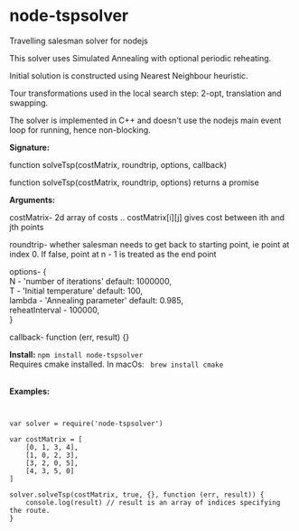 # node-tspsolver
Travelling salesman solver for nodejs

This solver uses Simulated Annealing with optional periodic reheating.

Initial solution is constructed using Nearest Neighbour heuristic.

Tour transformations used in the local search step: 2-opt, translation and swapping.

The solver is implemented in C++ and doesn't use the nodejs main event loop for running, hence non-blocking.

<strong>Signature:</strong>

function solveTsp(costMatrix, roundtrip, options, callback)

function solveTsp(costMatrix, roundtrip, options) returns a promise

<strong>Arguments:</strong>

costMatrix- 2d array of costs .. costMatrix[i][j] gives cost between ith and jth points

roundtrip- whether salesman needs to get back to starting point, ie point at index 0. If false, point at n - 1 is treated as the end point

options- {<br/>
    N - 'number of iterations' default: 1000000, <br/>
    T - 'Initial temperature' default: 100, <br/>
    lambda - 'Annealing parameter' default: 0.985, <br/>
    reheatInterval - 100000, <br/>
} <br/>

callback- function (err, result) {}

<strong>Install:</strong>
<code>npm install node-tspsolver</code>
<br/>Requires cmake installed. In macOs: <code> brew install cmake </code></br>

<strong>Examples:</strong>
<pre><code>

var solver = require('node-tspsolver')

var costMatrix = [
    [0, 1, 3, 4],
    [1, 0, 2, 3],
    [3, 2, 0, 5],
    [4, 3, 5, 0]
]

solver.solveTsp(costMatrix, true, {}, function (err, result)) {
    console.log(result) // result is an array of indices specifying the route.
}

</code></pre>
